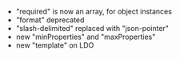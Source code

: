 *	"required" is now an array, for object instances
*	"format" deprecated
*	"slash-delimited" replaced with "json-pointer"
*	new "minProperties" and "maxProperties"
*	new "template" on LDO